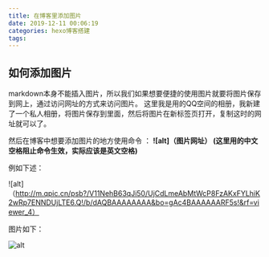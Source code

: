 ```yaml
---
title: 在博客里添加图片
date: 2019-12-11 00:06:19
categories: hexo博客搭建
tags:
---
```


## 如何添加图片

markdown本身不能插入图片，所以我们如果想要便捷的使用图片就要将图片保存到网上，通过访问网址的方式来访问图片。
这里我是用的QQ空间的相册，我新建了一个私人相册，将图片保存到里面，然后将图片在新标签页打开，复制这时的网址就可以了。

然后在博客中想要添加图片的地方使用命令 ： 
**![alt]（图片网址）  (这里用的中文空格阻止命令生效，实际应该是英文空格)** 

例如下述：

![alt]（http://m.qpic.cn/psb?/V11NehB63qJi50/UjCdLmeAbMtWcP8FzAKxFYLhiK2wRp7ENNDUjLTE6.Q!/b/dAQBAAAAAAAA&bo=gAc4BAAAAAARF5s!&rf=viewer_4）

图片如下：

![alt](http://m.qpic.cn/psb?/V11NehB63qJi50/UjCdLmeAbMtWcP8FzAKxFYLhiK2wRp7ENNDUjLTE6.Q!/b/dAQBAAAAAAAA&bo=gAc4BAAAAAARF5s!&rf=viewer_4)
